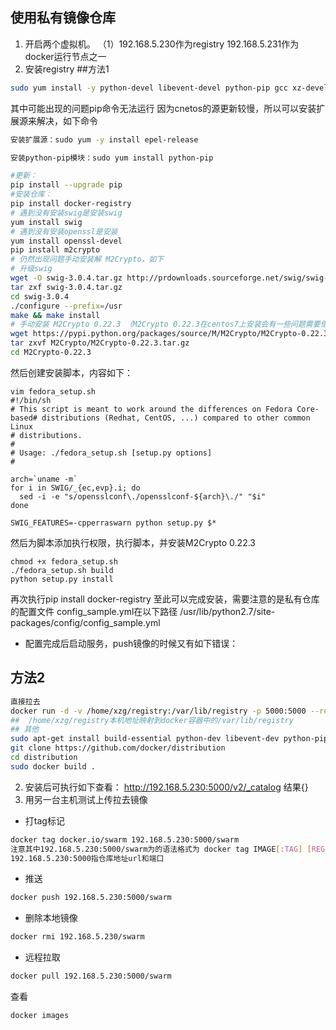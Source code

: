 ## 使用私有镜像仓库
1. 开启两个虚拟机。 （1）192.168.5.230作为registry 192.168.5.231作为docker运行节点之一
2. 安装registry
##方法1
```sh
sudo yum install -y python-devel libevent-devel python-pip gcc xz-devel
```
其中可能出现的问题pip命令无法运行
因为cnetos的源更新较慢，所以可以安装扩展源来解决，如下命令
```sh
安装扩展源：sudo yum -y install epel-release

安装python-pip模块：sudo yum install python-pip
```
```sh
#更新：
pip install --upgrade pip
#安装仓库：
pip install docker-registry
# 遇到没有安装swig是安装swig
yum install swig
# 遇到没有安装openssl是安装
yum install openssl-devel
pip install m2crypto
# 仍然出现问题手动安装解 M2Crypto，如下
# 升级swig
wget -O swig-3.0.4.tar.gz http://prdownloads.sourceforge.net/swig/swig-3.0.7.tar.gz
tar zxf swig-3.0.4.tar.gz
cd swig-3.0.4
./configure --prefix=/usr
make && make install
# 手动安装 M2Crypto 0.22.3 （M2Crypto 0.22.3在centos7上安装会有一些问题需要借助脚本）
wget https://pypi.python.org/packages/source/M/M2Crypto/M2Crypto-0.22.3.tar.gz   #下载源码
tar zxvf M2Crypto/M2Crypto-0.22.3.tar.gz                                                                              # 解压
cd M2Crypto-0.22.3
```
然后创建安装脚本，内容如下：
```
vim fedora_setup.sh
#!/bin/sh
# This script is meant to work around the differences on Fedora Core-based# distributions (Redhat, CentOS, ...) compared to other common Linux
# distributions.
#
# Usage: ./fedora_setup.sh [setup.py options]
#

arch=`uname -m`
for i in SWIG/_{ec,evp}.i; do
  sed -i -e "s/opensslconf\./opensslconf-${arch}\./" "$i"
done

SWIG_FEATURES=-cpperraswarn python setup.py $*
```
然后为脚本添加执行权限，执行脚本，并安装M2Crypto 0.22.3
```
chmod +x fedora_setup.sh
./fedora_setup.sh build
python setup.py install
```
再次执行pip install docker-registry
至此可以完成安装，需要注意的是私有仓库的配置文件
config_sample.yml在以下路径 
/usr/lib/python2.7/site-packages/config/config_sample.yml
* 配置完成后启动服务，push镜像的时候又有如下错误：

## 方法2
```sh
直接拉去
docker run -d -v /home/xzg/registry:/var/lib/registry -p 5000:5000 --restart=always --name registry registry
##  /home/xzg/registry本机地址映射到docker容器中的/var/lib/registry
## 其他
sudo apt-get install build-essential python-dev libevent-dev python-pip libssl-dev liblzma-dev libffi-dev
git clone https://github.com/docker/distribution
cd distribution
sudo docker build .
```
2. 安装后可执行如下查看：
http://192.168.5.230:5000/v2/_catalog 结果{}
3. 用另一台主机测试上传拉去镜像
* 打tag标记
```sh
docker tag docker.io/swarm 192.168.5.230:5000/swarm
注意其中192.168.5.230:5000/swarm为的语法格式为 docker tag IMAGE[:TAG] [REGISTRYHOST/][USERNAME/]NAME[:TAG]
192.168.5.230:5000指仓库地址url和端口
```
* 推送
```sh
docker push 192.168.5.230:5000/swarm
```
* 删除本地镜像
```sh
docker rmi 192.168.5.230/swarm
```
* 远程拉取
```sh
docker pull 192.168.5.230:5000/swarm
```
查看
```sh
docker images
```

